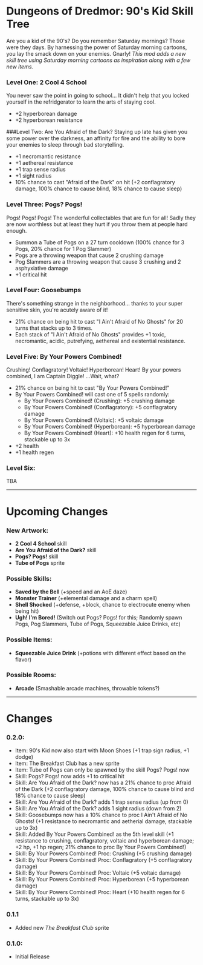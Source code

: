 Dungeons of Dredmor: 90's Kid Skill Tree
================================

Are you a kid of the 90's? Do you remember Saturday mornings? Those were they days. By harnessing the power of Saturday morning cartoons, you lay the smack down on your enemies. Gnarly! _This mod adds a new skill tree using Saturday morning cartoons as inspiration along with a few new items._

### Level One: 2 Cool 4 School
You never saw the point in going to school... It didn't help that you locked yourself in the refridgerator to learn the arts of staying cool.
* +2 hyperborean damage
* +2 hyperborean resistance

###Level Two: Are You Afraid of the Dark?
Staying up late has given you some power over the darkness, an affinity for fire and the ability to bore your enemies to sleep through bad storytelling.
* +1 necromantic resistance
* +1 aethereal resistance
* +1 trap sense radius
* +1 sight radius
* 10% chance to cast "Afraid of the Dark" on hit (+2 conflagratory damage, 100% chance to cause blind, 18% chance to cause sleep)

### Level Three: Pogs? Pogs!
Pogs! Pogs! Pogs! The wonderful collectables that are fun for all! Sadly they are now worthless but at least they hurt if you throw them at people hard enough.
* Summon a Tube of Pogs on a 27 turn cooldown (100% chance for 3 Pogs, 20% chance for 1 Pog Slammer)
* Pogs are a throwing weapon that cause 2 crushing damage
* Pog Slammers are a throwing weapon that cause 3 crushing and 2 asphyxiative damage
* +1 critical hit

### Level Four: Goosebumps
There's something strange in the neighborhood... thanks to your super sensitive skin, you're acutely aware of it!
* 21% chance on being hit to cast "I Ain't Afraid of No Ghosts" for 20 turns that stacks up to 3 times.
* Each stack of "I Ain't Afraid of No Ghosts" provides +1 toxic, necromantic, acidic, putrefying, aethereal and existential resistance.

### Level Five: By Your Powers Combined!
Crushing! Conflagratory! Voltaic! Hyperborean! Heart! By your powers combined, I am Captain Diggle! ...Wait, what?
* 21% chance on being hit to cast "By Your Powers Combined!"
* By Your Powers Combined! will cast one of 5 spells randomly:
	* By Your Powers Combined! (Crushing): +5 crushing damage
	* By Your Powers Combined! (Conflagratory): +5 conflagratory damage
	* By Your Powers Combined! (Voltaic): +5 voltaic damage
	* By Your Powers Combined! (Hyperborean): +5 hyperborean damage
	* By Your Powers Combined! (Heart): +10 health regen for 6 turns, stackable up to 3x
* +2 health
* +1 health regen


### Level Six:
TBA

---

Upcoming Changes
================================
### New Artwork:
* **2 Cool 4 School** skill
* **Are You Afraid of the Dark?** skill
* **Pogs? Pogs!** skill
* **Tube of Pogs** sprite

### Possible Skills:
* **Saved by the Bell** (+speed and an AoE daze)
* **Monster Trainer** (+elemental damage and a charm spell)
* **Shell Shocked** (+defense, +block, chance to electrocute enemy when being hit)
* **Ugh! I'm Bored!** (Switch out Pogs? Pogs! for this; Randomly spawn Pogs, Pog Slammers, Tube of Pogs, Squeezable Juice Drinks, etc)

### Possible Items:
* **Squeezable Juice Drink** (+potions with different effect based on the flavor)

### Possible Rooms:
* **Arcade** (Smashable arcade machines, throwable tokens?)

---

Changes
===========

### 0.2.0:
* Item: 90's Kid now also start with Moon Shoes (+1 trap sign radius, +1 dodge)
* Item: The Breakfast Club has a new sprite
* Item: Tube of Pogs can only be spawned by the skill Pogs? Pogs! now
* Skill: Pogs? Pogs! now adds +1 to critical hit
* Skill: Are You Afraid of the Dark? now has a 21% chance to proc Afraid of the Dark (+2 conflagratory damage, 100% chance to cause blind and 18% chance to cause sleep)
* Skill: Are You Afraid of the Dark? adds 1 trap sense radius (up from 0)
* Skill: Are You Afraid of the Dark? adds 1 sight radius (down from 2)
* Skill: Goosebumps now has a 10% chance to proc I Ain't Afraid of No Ghosts! (+1 resistance to necromantic and aetherial damage, stackable up to 3x)
* Skill: Added By Your Powers Combined! as the 5th level skill (+1 resistance to crushing, conflagratory, voltaic and hyperborean damage; +2 hp, +1 hp regen; 21% chance to proc By Your Powers Combined!)
* Skill: By Your Powers Combined! Proc: Crushing (+5 crushing damage)
* Skill: By Your Powers Combined! Proc: Conflagratory (+5 conflagratory damage)
* Skill: By Your Powers Combined! Proc: Voltaic (+5 voltaic damage)
* Skill: By Your Powers Combined! Proc: Hyperborean (+5 hyperborean damage)
* Skill: By Your Powers Combined! Proc: Heart (+10 health regen for 6 turns, stackable up to 3x)

### 0.1.1
* Added new *The Breakfast Club* sprite

### 0.1.0:
* Initial Release
